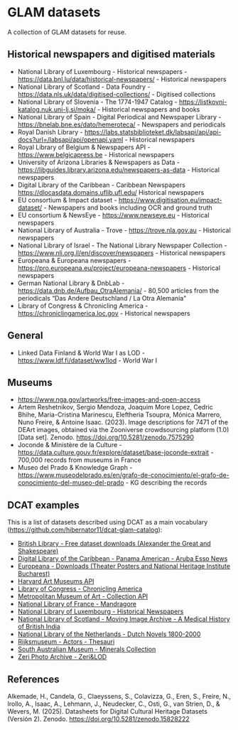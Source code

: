 # GLAM datasets
A collection of GLAM datasets for reuse.

## Historical newspapers and digitised materials
- National Library of Luxembourg - Historical newspapers - https://data.bnl.lu/data/historical-newspapers/ - Historical newspapers 
- National Library of Scotland - Data Foundry - https://data.nls.uk/data/digitised-collections/ - Digitised collections
- National Library of Slovenia - The 1774-1947 Catalog - https://listkovni-katalog.nuk.uni-lj.si/moka/ - Historical newspapers and books
- National Library of Spain - Digital Periodical and Newspaper Library - https://bnelab.bne.es/dato/hemeroteca/ - Newspapers and periodicals
- Royal Danish Library - https://labs.statsbiblioteket.dk/labsapi/api/api-docs?url=/labsapi/api/openapi.yaml - Historical newspapers
- Royal Library of Belgium & Newspapers API - https://www.belgicapress.be - Historical newspapers
- University of Arizona Libraries & Newspapers as Data - https://libguides.library.arizona.edu/newspapers-as-data - Historical newspapers
- Digital Library of the Caribbean - Caribbean Newspapers https://dlocasdata.domains.uflib.ufl.edu/ Historical newspapers
- EU consortium & Impact dataset - https://www.digitisation.eu/impact-dataset/ - Newspapers and books including OCR and ground truth
- EU consortium & NewsEye - https://www.newseye.eu - Historical newspapers
- National Library of Australia - Trove - https://trove.nla.gov.au - Historical newspapers
- National Library of Israel - The National Library Newspaper Collection - https://www.nli.org.il/en/discover/newspapers - Historical newspapers
- Europeana & Europeana newspapers - https://pro.europeana.eu/project/europeana-newspapers - Historical newspapers
- German National Library & DnbLab - https://data.dnb.de/Aufbau_OtraAlemania/ - 80,500 articles from the periodicals “Das Andere Deutschland / La Otra Alemania"
- Library of Congress & Chronicling America - https://chroniclingamerica.loc.gov - Historical newspapers
 
## General
- Linked Data Finland & World War I as LOD - https://www.ldf.fi/dataset/ww1lod - World War I 
 
## Museums
- https://www.nga.gov/artworks/free-images-and-open-access
- Artem Reshetnikov, Sergio Mendoza, Joaquim More Lopez, Cedric Bhihe, Maria-Cristina Marinescu, Eleftheria Tsoupra, Mónica Marrero, Nuno Freire, & Antoine Isaac. (2023). Image descriptions for 7471 of the DEArt images, obtained via the Zooniverse crowdsourcing platform (1.0) [Data set]. Zenodo. https://doi.org/10.5281/zenodo.7575290
- Joconde & Ministère de la Culture - https://data.culture.gouv.fr/explore/dataset/base-joconde-extrait - 700,000 records from museums in France
- Museo del Prado & Knowledge Graph - https://www.museodelprado.es/en/grafo-de-conocimiento/el-grafo-de-conocimiento-del-museo-del-prado - KG describing the records

## DCAT examples
This is a list of datasets described using DCAT as a main vocabulary (https://github.com/hibernator11/dcat-glam-catalog):

- [British Library - Free dataset downloads (Alexander the Great and Shakespeare)](https://github.com/hibernator11/dcat-glam-catalog/datasets/bl.ttl)
- [Digital Library of the Caribbean - Panama American - Aruba Esso News](https://github.com/hibernator11/dcat-glam-catalog/datasets/caribbean.ttl)
- [Europeana - Downloads (Theater Posters and National Heritage Institute Bucharest)](https://github.com/hibernator11/dcat-glam-catalog/datasets/europeana.ttl)
- [Harvard Art Museums API](https://github.com/hibernator11/dcat-glam-catalog/datasets/harvard.ttl)
- [Library of Congress - Chronicling America](https://github.com/hibernator11/dcat-glam-catalog/datasets/lc.ttl)
- [Metropolitan Museum of Art - Collection API](https://github.com/hibernator11/dcat-glam-catalog/datasets/moma.ttl)
- [National Library of France - Mandragore](https://github.com/hibernator11/dcat-glam-catalog/datasets/bnf.ttl)
- [National Library of Luxembourg - Historical Newspapers](https://github.com/hibernator11/dcat-glam-catalog/datasets/bnl.ttl)
- [National Library of Scotland - Moving Image Archive - A Medical History of British India](https://github.com/hibernator11/dcat-glam-catalog/datasets/data-foundry-nls.ttl)
- [National Library of the Netherlands - Dutch Novels 1800-2000](https://github.com/hibernator11/dcat-glam-catalog/datasets/kb.ttl)
- [Rijksmuseum - Actors - Thesauri](https://github.com/hibernator11/dcat-glam-catalog/datasets/rijksmuseum.ttl)
- [South Australian Museum - Minerals Collection](https://github.com/hibernator11/dcat-glam-catalog/datasets/sam.ttl)
- [Zeri Photo Archive - Zeri&LOD](https://github.com/hibernator11/dcat-glam-catalog/datasets/zeri.ttl)

## References

Alkemade, H., Candela, G., Claeyssens, S., Colavizza, G., Eren, S., Freire, N., Irollo, A., Isaac, A., Lehmann, J., Neudecker, C., Osti, G., van Strien, D., & Wevers, M. (2025). Datasheets for Digital Cultural Heritage Datasets (Versión 2). Zenodo. https://doi.org/10.5281/zenodo.15828222
